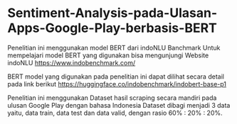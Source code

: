 # Sentiment-Analysis-pada-Ulasan-Apps-Google-Play-berbasis-BERT
Penelitian ini menggunakan model BERT dari indoNLU Banchmark
Untuk mempelajari model BERT yang digunakan bisa mengunjungi Website indoNLU
https://www.indobenchmark.com/

BERT model yang digunakan pada penelitian ini dapat dilihat secara detail pada link berikut
https://huggingface.co/indobenchmark/indobert-base-p1

Penelitian ini menggunakan Dataset hasil scraping secara mandiri pada ulusan Google Play dengan bahasa Indonesia
Dataset dibagi menjadi 3 data yaitu, data train, data test dan data valid, dengan rasio 60% : 20% : 20%.
